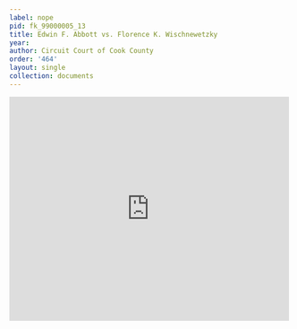 ```yaml
---
label: nope
pid: fk_99000005_13
title: Edwin F. Abbott vs. Florence K. Wischnewetzky
year:
author: Circuit Court of Cook County
order: '464'
layout: single
collection: documents
---
```

<iframe src="https://northwestern.app.box.com/embed/s/xcoab9june1gi0lolw6qk480zcweq5fm?sortColumn=date&view=list" width="500" height="400" frameborder="0" allowfullscreen webkitallowfullscreen msallowfullscreen></iframe>
